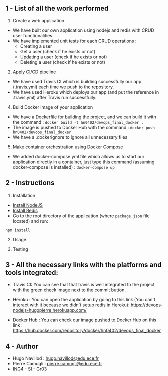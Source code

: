 ## 1 - List of all the work performed

1. Create a web application 
* We have built our own application using nodejs and redis with CRUD user functionalities.
* We have implemented unit tests for each CRUD operations : 
  * Creating a user 
  * Get a user (check if he exists or not)
  * Updating a user (check if he exists or not)
  * Deleting a user (check if he exists or not)

2. Apply CI/CD pipeline
* We have used Travis CI which is building successfully our app (.travis.yml) each time we push to the repository.
* We have used Heroku which deploys our app (and put the reference in .travis.yml) after Travis run successfully.

4. Build Docker image of your application
* We have a Dockerfile for building the project, and we can build it with the command : ```docker build -t hn0402/devops_final_docker .```
* The image is pushed to Docker Hub with the command : ```docker push hn0402/devops_final_docker```
* We have a .dockerignore to ignore all unnecessary files

5. Make container orchestration using Docker Compose 
* We added docker-compose.yml file which allows us to start our application directly in a container, just type this command (assuming docker-compose is installed) : ```docker-compose up```

## 2 - Instructions
1. Installation
  * [Install NodeJS](https://nodejs.org/en/download/)
  * [Install Redis](https://redis.io/download)
  * Go to the root directory of the application (where `package.json` file located) and run:
  ```
  npm install 
  ```

2. Usage

3. Testing 

## 3 - All the necessary links with the platforms and tools integrated:

* Travis CI:
  You can see that that travis is well integrated to the project with the green check image next to the commit button.

* Heroku : You can open the application by going to this link (You can't interact with it because we didn't setup redis in Heroku):
  https://devops-nodejs-hugopierre.herokuapp.com/ 

* Docker Hub : You can check our image pushed to Docker Hub on this link : https://hub.docker.com/repository/docker/hn0402/devops_final_docker

## 4 - Author

- Hugo Navillod : hugo.navillod@edu.ece.fr
- Pierre Camugli : pierre.camugli@edu.ece.fr
- ING4 - SI - Gr03

